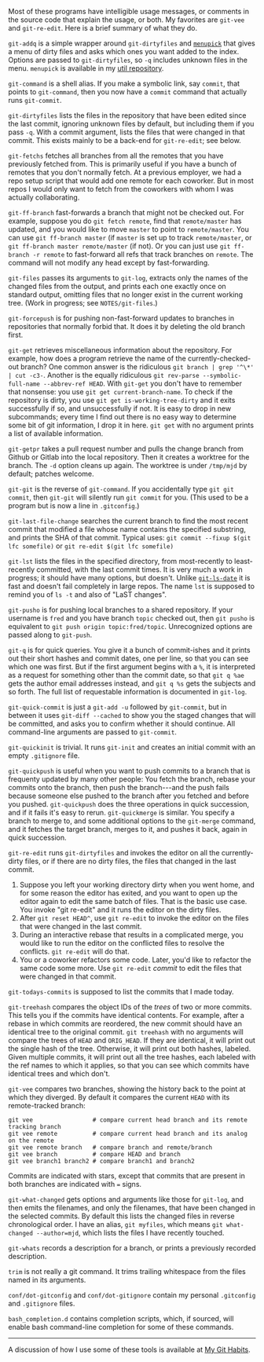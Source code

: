 Most of these programs have intelligible usage messages, or comments
in the source code that explain the usage, or both. My favorites are
`git-vee` and `git-re-edit`. Here is a brief summary of what they do.

`git-addq` is a simple wrapper around `git-dirtyfiles` and
[`menupick`](https://github.com/mjdominus/util/blob/master/bin/menupick)
that gives a menu of dirty files and asks which ones you want added to
the index. Options are passed to `git-dirtyfiles`, so `-q` includes
unknown files in the menu. `menupick` is available in my [util
repository](https://github.com/mjdominus/util).

`git-command` is a shell alias. If you make a symbolic link, say
`commit`, that points to `git-command`, then you now have a `commit`
command that actually runs `git-commit`.

`git-dirtyfiles` lists the files in the repository that have been
edited since the last commit, ignoring unknown files by default, but
including them if you pass `-q`. With a commit argument, lists the
files that were changed in that commit. This exists mainly to be a
back-end for `git-re-edit`; see below.

`git-fetchs` fetches all branches from all the remotes that you have
previously fetched from. This is primarily useful if you have a bunch
of remotes that you don't normally fetch. At a previous employer, we
had a repo setup script that would add one remote for each coworker.
But in most repos I would only want to fetch from the coworkers with
whom I was actually collaborating.

`git-ff-branch` fast-forwards a branch that might not be checked out.
For example, suppose you do `git fetch remote`, find that
`remote/master` has updated, and you would like to move `master` to
point to `remote/master`. You can use `git ff-branch master` (if
`master` is set up to track `remote/master`, or `git ff-branch master remote/master` (if not). Or you can just use `git ff-branch -r remote` to fast-forward all refs that track branches on `remote`. The
command will not modify any head except by fast-forwarding.

`git-files` passes its arguments to `git-log`, extracts only the names
of the changed files from the output, and prints each one exactly once
on standard output, omitting files that no longer exist in the current
working tree. (Work in progress; see `NOTES/git-files`.)

`git-forcepush` is for pushing non-fast-forward updates to branches in
repositories that normally forbid that. It does it by deleting the
old branch first.

`git-get` retrieves miscellaneous information about the repository.
For example, how does a program retrieve the name of the
currently-checked-out branch? One common answer is the ridiculous
`git branch | grep '^\*' | cut -c3-`. Another is the equally
ridiculous `git rev-parse --symbolic-full-name --abbrev-ref HEAD`. With `git-get` you don't have to remember that nonsense: you
use `git get current-branch-name`. To check if the repository is
dirty, you use `git get is-working-tree-dirty` and it exits
successfully if so, and unsuccessfully if not. It is easy to drop in
new subcommands; every time I find out there is no easy way to
determine some bit of git information, I drop it in here. `git get`
with no argument prints a list of available information.

`git-getpr` takes a pull request number and pulls the change branch
from Github or Gitlab into the local repository.  Then it creates a
worktree for the branch. The `-d` option cleans up again.  The
worktree is under `/tmp/mjd` by default; patches welcome.

`git-git` is the reverse of `git-command`. If you accidentally type
`git git commit`, then `git-git` will silently run `git commit` for
you. (This used to be a program but is now a line in `.gitconfig`.)

`git-last-file-change` searches the current branch to find the most
recent commit that modified a file whose name contains the specified
substring, and prints the SHA of that commit.  Typical uses: `git
commit --fixup $(git lfc somefile)` or `git re-edit $(git
lfc somefile)`

`git-lst` lists the files in the specified directory, from
most-recently to least-recently committed, with the last commit times.
It is very much a work in progress; it should have many options, but
doesn't. Unlike
[`git-ls-date`](https://pypi.python.org/pypi/git-ls-date) it is fast
and doesn't fail completely in large repos. The name `lst` is supposed
to remind you of `ls -t` and also of "LaST changes".

`git-pusho` is for pushing local branches to a shared repository. If
your username is `fred` and you have branch `topic` checked out, then
`git pusho` is equivalent to `git push origin topic:fred/topic`.
Unrecognized options are passed along to `git-push`.

`git-q` is for quick queries. You give it a bunch of commit-ishes and
it prints out their short hashes and commit dates, one per line, so
that you can see which one was first. But if the first argument
begins with a `%`, it is interpreted as a request for something other
than the commit date, so that `git q %ae` gets the author email
addresses instead, and `git q %s` gets the subjects and so forth. The
full list of requestable information is documented in `git-log`.

`git-quick-commit` is just a `git-add -u` followed by `git-commit`,
but in between it uses `git-diff --cached` to show you the staged
changes that will be committed, and asks you to confirm whether it
should continue. All command-line arguments are passed to
`git-commit`.

`git-quickinit` is trivial.  It runs `git-init` and creates an initial
commit with an empty `.gitignore` file.

`git-quickpush` is useful when you want to push commits to a branch
that is frequenty updated by many other people: You fetch the branch,
rebase your commits onto the branch, then push the branch---and the
push fails because someone else pushed to the branch after you fetched
and before you pushed. `git-quickpush` does the three operations in
quick succession, and if it fails it's easy to rerun.
`git-quickmerge` is similar. You specify a branch to merge to, and
some additional options to the `git-merge` command, and it fetches the
target branch, merges to it, and pushes it back, again in quick
succession.

`git-re-edit` runs `git-dirtyfiles` and invokes the editor on all the
currently-dirty files, or if there are no dirty files, the files that
changed in the last commit.

1. Suppose you left your working directory dirty when you went home,
   and for some reason the editor has exited, and you want to open up the
   editor again to edit the same batch of files. That is the basic use
   case. You invoke "git re-edit" and it runs the editor on the dirty
   files.
2. After `git reset HEAD^`, use `git re-edit` to invoke the editor on the files that were changed in the last commit.
3. During an interactive rebase that results in a complicated merge, you would like to run the editor on the conflicted files to resolve the conflicts. `git re-edit` will do that.
4. You or a coworker refactors some code. Later, you'd like to refactor the same code some more. Use `git re-edit` _commit_ to edit the files that were changed in that commit.

`git-todays-commits` is supposed to list the commits that I made today.

`git-treehash` compares the object IDs of the _trees_ of two or more
commits. This tells you if the commits have identical contents. For
example, after a rebase in which commits are reordered, the new commit
should have an identical tree to the original commit. `git treehash`
with no arguments will compare the trees of `HEAD` and `ORIG_HEAD`.
If they are identical, it will print out the single hash of the tree.
Otherwise, it will print out both hashes, labeled. Given multiple
commits, it will print out all the tree hashes, each labeled with the
ref names to which it applies, so that you can see which commits have
identical trees and which don't.

`git-vee` compares two branches, showing the history back to the point
at which they diverged. By default it compares the current `HEAD`
with its remote-tracked branch:

    git vee                 # compare current head branch and its remote tracking branch
    git vee remote          # compare current head branch and its analog on the remote
    git vee remote branch   # compare branch and remote/branch
    git vee branch          # compare HEAD and branch
    git vee branch1 branch2 # compare branch1 and branch2

Commits are indicated with stars, except that commits that are present
in both branches are indicated with `=` signs.

`git-what-changed` gets options and arguments like those for
`git-log`, and then emits the filenames, and only the filenames, that
have been changed in the selected commits. By default this lists the
changed files in reverse chronological order. I have an alias, `git myfiles`, which means `git what-changed --author=mjd`, which lists the
files I have recently touched.

`git-whats` records a description for a branch, or prints a previously
recorded description.

`trim` is not really a git command. It trims trailing whitespace from
the files named in its arguments.

`conf/dot-gitconfig` and `conf/dot-gitignore` contain my personal
`.gitconfig` and `.gitignore` files.

`bash_completion.d` contains completion scripts, which, if sourced,
will enable bash command-line completion for some of these commands.

---

A discussion of how I use some of these tools is available at [My Git Habits](http://blog.plover.com/prog/git-habits.html).
